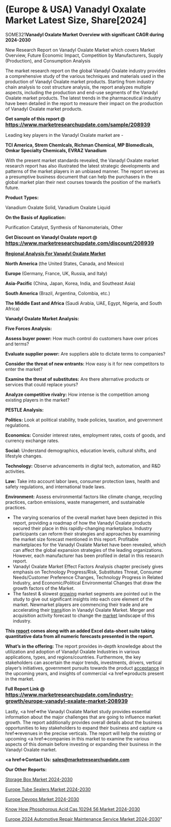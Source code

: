 # (Europe & USA) Vanadyl Oxalate Market Latest Size, Share[2024]

SOME321<strong>Vanadyl Oxalate Market Overview with significant CAGR during 2024-2030</strong>

New Research Report on Vanadyl Oxalate Market which covers Market Overview, Future Economic Impact, Competition by Manufacturers, Supply (Production), and Consumption Analysis

The market research report on the global Vanadyl Oxalate industry provides a comprehensive study of the various techniques and materials used in the production of Vanadyl Oxalate market products. Starting from industry chain analysis to cost structure analysis, the report analyzes multiple aspects, including the production and end-use segments of the Vanadyl Oxalate market products. The latest trends in the pharmaceutical industry have been detailed in the report to measure their impact on the production of Vanadyl Oxalate market products.

<strong>Get sample of this report @ <a href=https://www.marketresearchupdate.com/sample/208939><font size=3 color=#0000ff>https://www.marketresearchupdate.com/sample/208939</font></a></strong>

Leading key players in the Vanadyl Oxalate market are -

<strong>TCI America, Strem ChemIcals, Richman Chemical, MP BIomedIcals, Omkar Specialty Chemicals, EVRAZ Vanadium</strong>

With the present market standards revealed, the Vanadyl Oxalate market research report has also illustrated the latest strategic developments and patterns of the market players in an unbiased manner. The report serves as a presumptive business document that can help the purchasers in the global market plan their next courses towards the position of the market’s future.

<strong>Product Types:</strong>

Vanadium Oxalate Solid, Vanadium Oxalate Liquid

<strong>On the Basis of Application:</strong>

Purification Catalyst, Synthesis of Nanomaterials, Other

<strong>Get Discount on Vanadyl Oxalate report @ <a href=https://www.marketresearchupdate.com/discount/208939><font size=3 color=#0000ff>https://www.marketresearchupdate.com/discount/208939</font></a></strong>

<strong><u><b>Regional Analysis For Vanadyl Oxalate Market</b></u></strong>

<strong><b>North America</b></strong> (the United States, Canada, and Mexico)

<strong><b>Europe </b></strong>(Germany, France, UK, Russia, and Italy)

<strong><b>Asia-Pacific</b></strong> (China, Japan, Korea, India, and Southeast Asia)

<strong><b>South America</b></strong> (Brazil, Argentina, Colombia, etc.)

<strong><b>The Middle East and Africa</b></strong> (Saudi Arabia, UAE, Egypt, Nigeria, and South Africa)

<strong>Vanadyl Oxalate Market Analysis:</strong>

<strong>Five Forces Analysis:</strong>

<strong>Assess buyer power:</strong> How much control do customers have over prices and terms?

<strong>Evaluate supplier power:</strong> Are suppliers able to dictate terms to companies?

<strong>Consider the threat of new entrants:</strong> How easy is it for new competitors to enter the market?

<strong>Examine the threat of substitutes:</strong> Are there alternative products or services that could replace yours?

<strong>Analyze competitive rivalry:</strong> How intense is the competition among existing players in the market?

<strong>PESTLE Analysis:</strong>

<strong>Politics:</strong> Look at political stability, trade policies, taxation, and government regulations.

<strong>Economics:</strong> Consider interest rates, employment rates, costs of goods, and currency exchange rates.

<strong>Social:</strong> Understand demographics, education levels, cultural shifts, and lifestyle changes.

<strong>Technology:</strong> Observe advancements in digital tech, automation, and R&D activities.

<strong>Law:</strong> Take into account labor laws, consumer protection laws, health and safety regulations, and international trade laws.

<strong>Environment:</strong> Assess environmental factors like climate change, recycling practices, carbon emissions, waste management, and sustainable practices.

<ul>
  <li>The varying scenarios of the overall market have been depicted in this report, providing a roadmap of how the Vanadyl Oxalate products secured their place in this rapidly-changing marketplace. Industry participants can reform their strategies and approaches by examining the market size forecast mentioned in this report. Profitable marketplaces for the Vanadyl Oxalate Market have been revealed, which can affect the global expansion strategies of the leading organizations. However, each manufacturer has been profiled in detail in this research report.</li>
  <li>Vanadyl Oxalate Market Effect Factors Analysis chapter precisely gives emphasis on Technology Progress/Risk, Substitutes Threat, Consumer Needs/Customer Preference Changes, Technology Progress in Related Industry, and Economic/Political Environmental Changes that draw the growth factors of the Market.</li>
  <li>The fastest &amp; slowest <a href=ASDF991299>growing</a> market segments are pointed out in the study to give out significant insights into each core element of the market. Newmarket players are commencing their trade and are accelerating their <a href=>trans</a>ition in Vanadyl Oxalate Market. Merger and acquisition activity forecast to change the <a href=>market</a> landscape of this industry.</li>
</ul>
<strong>This <a href=>report</a> comes along with an added Excel data-sheet suite taking quantitative data from all numeric forecasts presented in the report.</strong>

<strong>What’s in the offering:</strong> The report provides in-depth knowledge about the utilization and adoption of Vanadyl Oxalate Industries in various applications, types, and regions/countries. Furthermore, the key stakeholders can ascertain the major trends, investments, drivers, vertical player’s initiatives, government pursuits towards the product <a href=ASDF881288>acceptance</a> in the upcoming years, and insights of commercial <a href=>products</a> present in the market.

<strong>Full Report Link @ <a href=https://www.marketresearchupdate.com/industry-growth/europe-vanadyl-oxalate-market-208939><font size=3 color=#0000ff>https://www.marketresearchupdate.com/industry-growth/europe-vanadyl-oxalate-market-208939</font></a></strong>

Lastly, <a href=>the</a> Vanadyl Oxalate Market study provides essential information about the major challenges that are going to influence market growth. The report additionally provides overall details about the business opportunities to key stakeholders to expand their business and capture <a href=>revenues</a> in the precise verticals. The report will help the existing or upcoming <a href=>companies</a> in this market to examine the various aspects of this domain before investing or expanding their business in the Vanadyl Oxalate market.

<strong><a href=><strong>Contact Us:</strong></a></strong>
<strong>sales@marketresearchupdate.com</strong>

<strong>Our Other Reports:</strong>

<a href=https://www.linkedin.com/pulse/storage-box-market-size-emerging-trends>Storage Box Market 2024-2030</a>

<a href=https://www.linkedin.com/pulse/europe-tube-sealers-market-analysis-segment>Europe Tube Sealers Market 2024-2030</a>

<a href=https://www.linkedin.com/pulse/europe-devops-market-2023-current-future-trends-rlq9f/>Europe Devops Market 2024-2030</a>

<a href=https://www.linkedin.com/pulse/know-how-phosphorous-acid-cas-10294-56-market-m4ycc/>Know How Phosphorous Acid Cas 10294 56 Market 2024-2030</a>

<a href=https://www.linkedin.com/pulse/europe-2023-automotive-repair-maintenance-service-market-3ehyc/>Europe 2024 Automotive Repair Maintenance Service Market 2024-2030</a>"
